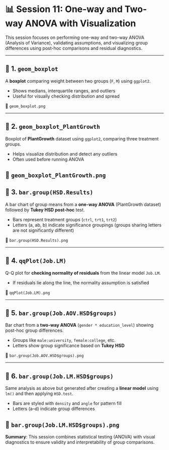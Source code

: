 # 📊 Session 11: One-way and Two-way ANOVA with Visualization

This session focuses on performing one-way and two-way ANOVA (Analysis of Variance), validating assumptions, and visualizing group differences using post-hoc comparisons and residual diagnostics.

---

## 📌 1. `geom_boxplot`

A **boxplot** comparing weight between two groups (`F`, `M`) using `ggplot2`.

- Shows medians, interquartile ranges, and outliers
- Useful for visually checking distribution and spread

📎 `geom_boxplot.png`

---

## 📌 2. `geom_boxplot_PlantGrowth`

Boxplot of **PlantGrowth** dataset using `ggplot2`, comparing three treatment groups.

- Helps visualize distribution and detect any outliers
- Often used before running ANOVA

📎 `geom_boxplot_PlantGrowth.png`
---

## 📌 3. `bar.group(HSD.Results)`

A bar chart of group means from a **one-way ANOVA** (PlantGrowth dataset) followed by **Tukey HSD post-hoc** test.

- Bars represent treatment groups (`ctrl`, `trt1`, `trt2`)
- Letters (a, ab, b) indicate significance groupings (groups sharing letters are not significantly different)

📎 `bar.group(HSD.Results).png`

---

## 📌 4. `qqPlot(Job.LM)`

Q-Q plot for **checking normality of residuals** from the linear model `Job.LM`.

- If residuals lie along the line, the normality assumption is satisfied

📎 `qqPlot(Job.LM).png`

---

## 📌 5. `bar.group(Job.AOV.HSD$groups)`

Bar chart from a **two-way ANOVA** (`gender * education_level`) showing post-hoc group differences.

- Groups like `male:university`, `female:college`, etc.
- Letters show group significance based on **Tukey HSD**

📎 `bar.group(Job.AOV.HSD$groups).png`

---

## 📌 6. `bar.group(Job.LM.HSD$groups)`

Same analysis as above but generated after creating a **linear model** using `lm()` and then applying `HSD.test`.

- Bars are styled with `density` and `angle` for pattern fill
- Letters (a–d) indicate group differences

📎 `bar.group(Job.LM.HSD$groups).png`
---

**Summary**: This session combines statistical testing (ANOVA) with visual diagnostics to ensure validity and interpretability of group comparisons.
